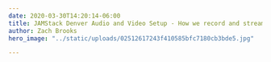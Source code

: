 ```yaml
---
date: 2020-03-30T14:20:14-06:00
title: JAMStack Denver Audio and Video Setup - How we record and stream our Meetup
author: Zach Brooks
hero_image: "../static/uploads/02512617243f410585bfc7180cb3bde5.jpg"

---
```

